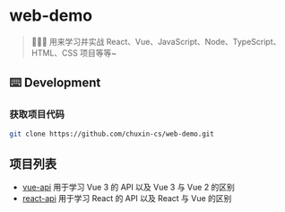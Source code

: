 # web-demo
> 🍉🍉🍉 用来学习并实战 React、Vue、JavaScript、Node、TypeScript、HTML、CSS 项目等等~

## ⌨️ Development

### 获取项目代码
```bash
git clone https://github.com/chuxin-cs/web-demo.git
```

## 项目列表
- [vue-api](https://github.com/chuxin-cs/web-demo/tree/master/vue-api) 用于学习 Vue 3 的 API 以及 Vue 3 与 Vue 2 的区别
- [react-api](https://github.com/chuxin-cs/web-demo/tree/master/react-api) 用于学习 React 的 API 以及 React 与 Vue 的区别
